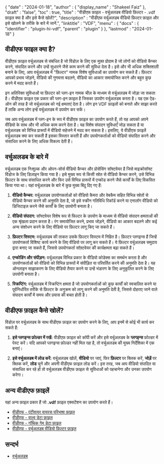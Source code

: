 {
  "date" : "2024-01-18",
  "author" : {
    "display_name" : "Shakeel Faiz"
  },
  "draft" : "false",
  "toc" : true,
  "title" : "वीडीएफ फ़ाइल - वर्चुअलडब वीडियो फ़िल्टर - .vdf फ़ाइल क्या है और इसे कैसे खोलें?",
  "description" : "वीडीएफ वर्चुअलडब वीडियो फ़िल्टर फ़ाइल और इसे खोलने के तरीके के बारे में जानें.",
  "linktitle" : "VDF",
  "menu" : {
    "docs" : {
      "identifier" : "plugin-hi-vdf",
      "parent" : "plugin"
    }
  },
  "lastmod" : "2024-01-18"
}

## वीडीएफ फाइल क्या है?

वीडीएफ फ़ाइल वर्चुअलडब से संबंधित है जो विंडोज़ के लिए एक मुफ़्त प्रोग्राम है जो लोगों को वीडियो कैप्चर करने, संपादित करने और उन्हें सुधारने जैसे काम करने की सुविधा देता है। इसे और भी अधिक शक्तिशाली बनाने के लिए, आप वर्चुअलडब में "फ़िल्टर" नामक विशेष सुविधाओं का उपयोग कर सकते हैं। फ़िल्टर आपको प्रभाव जोड़ने, वीडियो की गुणवत्ता बदलने, वीडियो का आकार समायोजित करने और बहुत कुछ करने में मदद करते हैं।

इन अतिरिक्त सुविधाओं या फ़िल्टर को प्लग-इन नामक चीज़ के माध्यम से वर्चुअलडब में जोड़ा जा सकता है। वीडीएफ फ़ाइल एक प्रकार की प्लग-इन फ़ाइल है जिसका उपयोग वर्चुअलडब करता है। यह एक ऐड-ऑन की तरह है जो वर्चुअलडब को नई क्षमताएं देता है। लोग इन VDF फ़ाइलों को बनाते और साझा करते हैं ताकि अन्य लोग इन्हें वर्चुअलडब में उपयोग कर सकें।

जब आप वर्चुअलडब में प्लग-इन के रूप में वीडीएफ फ़ाइल का उपयोग करते हैं, तो यह आपको अपने वीडियो के साथ और भी अधिक काम करने देता है। यह विशेष संपादन सुविधाएँ जोड़ सकता है या वर्चुअलडब को विभिन्न प्रारूपों में वीडियो सहेजने में मदद कर सकता है। इसलिए, ये वीडीएफ फ़ाइलें वर्चुअलडब क्या कर सकती हैं इसका विस्तार करती हैं और उपयोगकर्ताओं को वीडियो संपादित करने और संसाधित करने के लिए अधिक विकल्प देती हैं।

## वर्चुअलडब के बारे में

वर्चुअलडब एक निःशुल्क और ओपन-सोर्स वीडियो कैप्चर और प्रोसेसिंग सॉफ्टवेयर है जिसे माइक्रोसॉफ्ट विंडोज के लिए डिज़ाइन किया गया है। इसे मुख्य रूप से किसी स्रोत से वीडियो कैप्चर करने, उसे विभिन्न फ़िल्टर के साथ संसाधित करने और फिर उसे विभिन्न प्रारूपों में एन्कोड करने जैसे कार्यों के लिए विकसित किया गया था। यहां वर्चुअलडब के बारे में कुछ मुख्य बिंदु दिए गए हैं:

1. **वीडियो कैप्चर:** वर्चुअलडब उपयोगकर्ताओं को वीडियो कैमरा और वेबकैम सहित विभिन्न स्रोतों से वीडियो कैप्चर करने की अनुमति देता है, जो इसे स्क्रीन गतिविधि रिकॉर्ड करने या एनालॉग वीडियो को डिजिटाइज़ करने जैसे कार्यों के लिए उपयोगी बनाता है।

2. **वीडियो संपादन:** सॉफ्टवेयर विशेष रूप से फिल्टर के उपयोग के माध्यम से वीडियो संपादन क्षमताओं की एक श्रृंखला प्रदान करता है। रंग समायोजित करने, प्रभाव जोड़ने, वीडियो का आकार बदलने और कई अन्य संशोधन करने के लिए वीडियो पर फ़िल्टर लागू किए जा सकते हैं।

3. **फ़िल्टर सिस्टम:** वर्चुअलडब की ताकत उसके फ़िल्टर सिस्टम में निहित है। फ़िल्टर प्लगइन्स हैं जिन्हें उपयोगकर्ता विशिष्ट कार्य करने के लिए वीडियो पर लागू कर सकते हैं। ये फ़िल्टर वर्चुअलडब समुदाय द्वारा बनाए जा सकते हैं, जिससे उपयोगकर्ता सॉफ़्टवेयर की कार्यक्षमता बढ़ा सकते हैं।

4. **एन्कोडिंग और संपीड़न:** वर्चुअलडब विभिन्न प्रकार के वीडियो कोडेक्स का समर्थन करता है और उपयोगकर्ताओं को वीडियो को विभिन्न प्रारूपों में संपीड़ित या परिवर्तित करने की अनुमति देता है। यह ऑनलाइन साझाकरण के लिए वीडियो तैयार करने या उन्हें भंडारण के लिए अनुकूलित करने के लिए उपयोगी बनाता है।

5. **स्क्रिप्टिंग:** वर्चुअलडब में स्क्रिप्टिंग क्षमता है जो उपयोगकर्ताओं को कुछ कार्यों को स्वचालित करने या पूर्वनिर्धारित तरीके से फ़िल्टर के अनुक्रम को लागू करने की अनुमति देती है, जिससे दोहराए जाने वाले संपादन कार्यों में समय और प्रयास की बचत होती है।

## वीडीएफ फ़ाइल कैसे खोलें?

विंडोज़ पर वर्चुअलडब के साथ वीडीएफ फ़ाइल का उपयोग करने के लिए, आप इनमें से कोई भी कार्य कर सकते हैं:

1. **इसे प्लगइन्स फ़ोल्डर में रखें:** वीडीएफ फ़ाइल को कॉपी करें और इसे वर्चुअलडब के **प्लगइन्स** फ़ोल्डर में पेस्ट करें। यदि आपको प्लगइन्स फ़ोल्डर नहीं मिल रहा है, तो वर्चुअलडब की मुख्य निर्देशिका में एक बनाएं।

2. **इसे वर्चुअलडब में लोड करें:** वर्चुअलडब खोलें, **वीडियो** पर जाएं, फिर **फ़िल्टर** पर क्लिक करें, **जोड़ें** पर क्लिक करें, **लोड** चुनें और अपनी वीडीएफ फ़ाइल लोड करें। इस तरह, जब आप वीडियो संपादित या संसाधित कर रहे हों तो वर्चुअलडब वीडीएफ फ़ाइल से सुविधाओं को पहचानेगा और उनका उपयोग करेगा।

## अन्य वीडीएफ फ़ाइलें

यहां अन्य फ़ाइल प्रकार हैं जो **.vdf** फ़ाइल एक्सटेंशन का उपयोग करते हैं।

- [वीडीएफ - एंटीवायर वायरस परिभाषा फ़ाइल](/डेटा/वीडीएफ/)
- [वीडीएफ - वाल्व डेटा फ़ाइल](/गेम/वीडीएफ/)
- [वीडीएफ - गॉथिक गेम डेटा फ़ाइल](/गेम/वीडीएफ-गॉथिक/)
- [वीडीएफ - वर्चुअलडब वीडियो फ़िल्टर फ़ाइल](/प्लगइन/वीडीएफ/)

## सन्दर्भ
* [वर्चुअलडब](https://en.wikipedia.org/wiki/VirtualDub)
